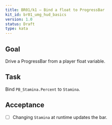 ```yaml
---
title: BR01/k1 — Bind a float to ProgressBar
kit_id: br01_umg_hud_basics
version: 1.0
status: Draft
type: kata
---
```

## Goal
Drive a ProgressBar from a player float variable.
## Task
Bind `PB_Stamina.Percent` to `Stamina`.
## Acceptance
- [ ] Changing `Stamina` at runtime updates the bar.